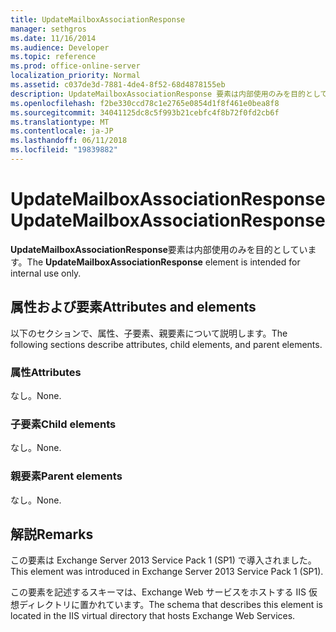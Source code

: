 ```yaml
---
title: UpdateMailboxAssociationResponse
manager: sethgros
ms.date: 11/16/2014
ms.audience: Developer
ms.topic: reference
ms.prod: office-online-server
localization_priority: Normal
ms.assetid: c037de3d-7881-4de4-8f52-68d4878155eb
description: UpdateMailboxAssociationResponse 要素は内部使用のみを目的としています。
ms.openlocfilehash: f2be330ccd78c1e2765e0854d1f8f461e0bea8f8
ms.sourcegitcommit: 34041125dc8c5f993b21cebfc4f8b72f0fd2cb6f
ms.translationtype: MT
ms.contentlocale: ja-JP
ms.lasthandoff: 06/11/2018
ms.locfileid: "19839882"
---
```

# <a name="updatemailboxassociationresponse"></a><span data-ttu-id="43286-103">UpdateMailboxAssociationResponse</span><span class="sxs-lookup"><span data-stu-id="43286-103">UpdateMailboxAssociationResponse</span></span>

<span data-ttu-id="43286-104">**UpdateMailboxAssociationResponse**要素は内部使用のみを目的としています。</span><span class="sxs-lookup"><span data-stu-id="43286-104">The **UpdateMailboxAssociationResponse** element is intended for internal use only.</span></span> 

## <a name="attributes-and-elements"></a><span data-ttu-id="43286-105">属性および要素</span><span class="sxs-lookup"><span data-stu-id="43286-105">Attributes and elements</span></span>

<span data-ttu-id="43286-106">以下のセクションで、属性、子要素、親要素について説明します。</span><span class="sxs-lookup"><span data-stu-id="43286-106">The following sections describe attributes, child elements, and parent elements.</span></span>
  
### <a name="attributes"></a><span data-ttu-id="43286-107">属性</span><span class="sxs-lookup"><span data-stu-id="43286-107">Attributes</span></span>

<span data-ttu-id="43286-108">なし。</span><span class="sxs-lookup"><span data-stu-id="43286-108">None.</span></span>
  
### <a name="child-elements"></a><span data-ttu-id="43286-109">子要素</span><span class="sxs-lookup"><span data-stu-id="43286-109">Child elements</span></span>

<span data-ttu-id="43286-110">なし。</span><span class="sxs-lookup"><span data-stu-id="43286-110">None.</span></span>
  
### <a name="parent-elements"></a><span data-ttu-id="43286-111">親要素</span><span class="sxs-lookup"><span data-stu-id="43286-111">Parent elements</span></span>

<span data-ttu-id="43286-112">なし。</span><span class="sxs-lookup"><span data-stu-id="43286-112">None.</span></span>
  
## <a name="remarks"></a><span data-ttu-id="43286-113">解説</span><span class="sxs-lookup"><span data-stu-id="43286-113">Remarks</span></span>

<span data-ttu-id="43286-114">この要素は Exchange Server 2013 Service Pack 1 (SP1) で導入されました。</span><span class="sxs-lookup"><span data-stu-id="43286-114">This element was introduced in Exchange Server 2013 Service Pack 1 (SP1).</span></span>
  
<span data-ttu-id="43286-115">この要素を記述するスキーマは、Exchange Web サービスをホストする IIS 仮想ディレクトリに置かれています。</span><span class="sxs-lookup"><span data-stu-id="43286-115">The schema that describes this element is located in the IIS virtual directory that hosts Exchange Web Services.</span></span>
  

